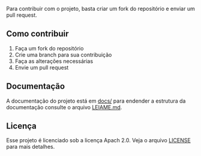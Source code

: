 Para contribuir com o projeto, basta criar um fork do repositório e enviar um pull request.

## Como contribuir

1. Faça um fork do repositório
2. Crie uma branch para sua contribuição
3. Faça as alterações necessárias
4. Envie um pull request

## Documentação

A documentação do projeto está em [docs/](docs/) para endender a estrutura da documentação consulte o arquivo [LEIAME.md](docs/LEIAME.md).

## Licença

Esse projeto é licenciado sob a licença Apach 2.0. Veja o arquivo [LICENSE](LICENSE) para mais detalhes.
